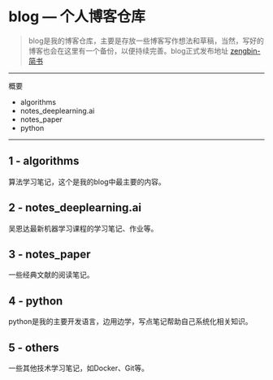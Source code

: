 # blog — 个人博客仓库
>blog是我的博客仓库，主要是存放一些博客写作想法和草稿，当然，写好的博客也会在这里有一个备份，以便持续完善。blog正式发布地址 [zengbin-简书](http://www.jianshu.com/u/0cd3889d64bb)

---
概要
* algorithms
* notes_deeplearning.ai
* notes_paper
* python

---
## 1 - algorithms

算法学习笔记，这个是我的blog中最主要的内容。

## 2 - notes_deeplearning.ai

吴恩达最新机器学习课程的学习笔记、作业等。

## 3 - notes_paper

一些经典文献的阅读笔记。

## 4 - python

python是我的主要开发语言，边用边学，写点笔记帮助自己系统化相关知识。

## 5 - others

一些其他技术学习笔记，如Docker、Git等。


